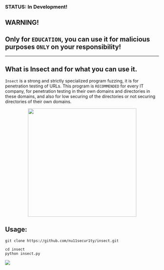 ### STATUS: In Development!

## WARNING!
## Only for `EDUCATION`, you can use it for malicious purposes `ONLY` on your responsibility!
-------------------------------------------------------------------------------------------
## What is Insect and for what you can use it.

`Insect` is a strong and strictly specialized program fuzzing, it is for penetration testing of URLs.
This program is `RECOMMENDED` for every IT company, for penetration testing in their own domains and directories in these domains, and also for low securing of the directories or not securing directories of their own domains.


<p align="center">
  <img width="355" height="355" src="https://raw.githubusercontent.com/nu11secur1ty/insect/main/logo/Insect.png">
</p>

## Usage:
```
git clone https://github.com/nu11secur1ty/insect.git

cd insect
python insect.py
```
![](https://github.com/nu11secur1ty/insect/blob/main/docs/Screenshot%202022-09-03%20224548.png)
